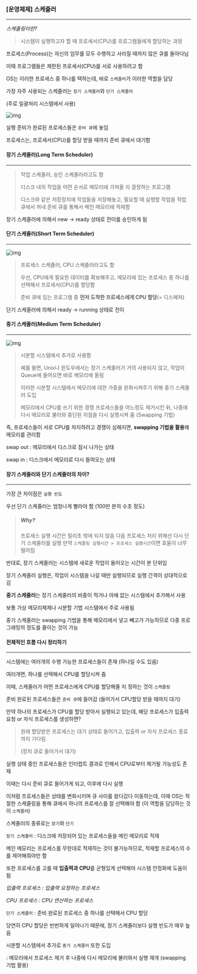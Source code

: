 ### [운영체제] 스케줄러

---



*스케줄링이란?*

> 시스템이 실행하고자 할 때 프로세서(CPU)를 프로그램들에게 할당하는 과정



프로세스(Process)는 자신의 임무를 모두 수행하고 사라질 때까지 많은 큐를 돌아다님

이때 프로그램들은 제한된 프로세서(CPU)를 서로 사용하려고 함

OS는 이러한 프로세스 중 하나를 택하는데, 바로 `스케줄러`가 이러한 역할을 담당



가장 자주 사용되는 스케줄러는 `장기 스케줄러`와 `단기 스케줄러`

(주로 일괄처리 시스템에서 사용)



![img](https://t1.daumcdn.net/cfile/tistory/234D38345712D74905)



실행 준비가 완료된 프로세스들은 `준비 큐`에 놓임

프로세스는, 프로세서(CPU)를 할당 받을 때까지 준비 큐에서 대기함





#### 장기 스케줄러(Long Term Scheduler)

---

> 작업 스케줄러, 승인 스케줄러라고도 함
>
> 디스크 내의 작업을 어떤 순서로 메모리에 가져올 지 결정하는 프로그램
>
> 디스크와 같은 저장장치에 작업들을 저장해놓고, 필요할 때 실행할 작업을 작업 큐에서 꺼내 준비 큐를 통해서 메인 메모리에 적재함

장기 스케줄러에 의해서 new → ready 상태로 전이를 승인하게 됨





#### 단기 스케줄러(Short Term Scheduler)

---

![img](https://t1.daumcdn.net/cfile/tistory/250A70365712DC4D25)

> 프로세스 스케줄러, CPU 스케줄러라고도 함
>
> 우선, CPU에게 필요한 데이터를 확보해주고, 메모리에 있는 프로세스 중 하나를 선택해서 프로세서(CPU)를 할당함
>
> 준비 큐에 있는 프로그램 중 **먼저 도착한 프로세스에게 CPU 할당**(= 디스페처)

단기 스케줄러에 의해서 ready → running 상태로 전이







#### 중기 스케줄러(Medium Term Scheduler)

---

![img](https://t1.daumcdn.net/cfile/tistory/225114505712E62E0D)

> 시분할 시스템에서 추가로 사용함
>
> 예를 들면, Unix나 윈도우에서는 장기 스케줄러가 거의 사용되지 않고, 작업이 Queue에 들어오면 바로 메모리에 올림
>
> 이러한 시분할 시스템에서 메모리에 대한 가중을 완화시켜주기 위해 중기 스케줄러 도입
>
> 메모리에서 CPU를 쓰기 위한 경쟁 프로세스들을 어느정도 제거시킨 뒤, 나중에 다시 메모리로 불러와 중단된 지점을 다시 실행시켜 줌 (Swapping 기법)

즉, 프로세스들이 서로 CPU를 차지하려고 경쟁이 심해지면, **swapping 기법을 활용**해 메모리를 관리함

swap out : 메모리에서 디스크로 잠시 나가는 상태

swap in : 디스크에서 메모리로 다시 들여오는 상태





#### 장기 스케줄러와 단기 스케줄러의 차이?

---

가장 큰 차이점은 `실행 빈도`

우선 단기 스케줄러는 엄청나게 빨라야 함 (100만 분의 수초 정도)

> ##### Why?
>
> 프로세스 실행 시간은 밀리초 밖에 되지 않음
> 다음 프로세스 처리 위해선 다시 단기 스케줄러를 실행
> 만약 `스케줄링 실행시간 > 프로세스 실행시간`이면 효율이 너무 떨어짐



반대로, 장기 스케줄러는 시스템에 새로운 작업이 들어오는 시간이 분 단위임

장기 스케줄러 실행은, 작업이 시스템을 나갈 때만 실행되므로 실행 간격이 상대적으로 김



**중기 스케줄러**는 장기 스케줄러의 비중이 적거나 아예 없는 시스템에서 추가해서 사용

보통 가상 메모리체제나 시분할 기법 시스템에서 주로 사용됨

중기 스케줄러는 swapping 기법을 통해 메모리에서 넣고 빼고가 가능하므로 다중 프로그래밍의 정도를 줄이는 것이 가능






#### 전체적인 흐름 다시 정리하기

---

시스템에는 여러개의 수행 가능한 프로세스들이 존재 (하나일 수도 있음)

여러개면, 하나를 선택해서 CPU를 할당시켜 줌

이때, 스케줄러가 어떤 프로세스에게 CPU를 할당해줄 지 정하는 것이 `스케줄링`



준비 완료된 프로세스들은 `준비 큐`에 들어감 (들어가서 CPU할당 받을 때까지 대기)

만약 하나의 프로세스가 CPU를 할당 받아서 실행되고 있는데, 해당 프로세스가 입출력 요청 or 자식 프로세스를 생성하면?

> 원래 할당받은 프로세스는 대기 상태로 들어가고, 입출력 or 자식 프로세스 종료까지 기다림
>
> (장치 큐로 들어가서 대기)

실행 상태 중인 프로세스들은 인터럽트 결과로 인해서 CPU로부터 제거될 가능성도 존재

이때는 다시 준비 큐로 들어가게 되고, 이후에 다시 실행

이처럼 프로세스들은 상태를 변화시키며 큐 사이를 왔다갔다 이동하는데, 이때 OS는 적절한 스케줄링을 통해 큐에서 하나의 프로세스를 잘 선택해야 함 (이 역할을 담당하는 것이 `스케줄러`)



스케줄러의 종류로는 `장기`와 `단기`

`장기 스케줄러` : 디스크에 저장되어 있는 프로세스들을 메인 메모리로 적재

메인 메모리는 프로세스를 무한대로 적재하는 것이 불가능하므로, 적재할 프로세스의 수를 제어해줘야만 함

또한 프로세스를 고를 때 **입출력과 CPU**를 균형있게 선택해야 시스템 안정화에 도움이 됨

*입출력 프로세스 : 입출력 요청하는 프로세스*

*CPU 프로세스 : CPU 연산하는 프로세스*



`단기 스케줄러` : 준비 완료된 프로세스 중 하나를 선택해서 CPU 할당

당연히 CPU 할당은 빈번하게 일어나기 때문에, 장기 스케줄러보다 실행 빈도가 매우 높음



시분할 시스템에서 추가로 `중기 스케줄러` 또한 도입

: 메모리에서 프로세스 제거 후 나중에 다시 메모리에 불러와서 실행 재개 (swapping 기법 활용)

